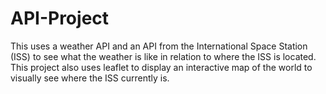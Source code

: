 # API-Project

This uses a weather API and an API from the International Space Station (ISS) to see what the weather is like in relation to where the ISS is located. This project also 
uses leaflet to display an interactive map of the world to visually see where the ISS currently is.
